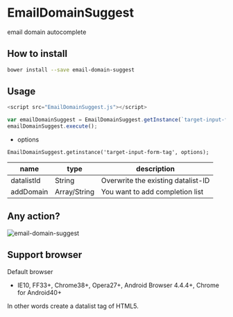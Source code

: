 # EmailDomainSuggest
email domain autocomplete

## How to install

```sh
bower install --save email-domain-suggest
```

## Usage

```js
<script src="EmailDomainSuggest.js"></script>

var emailDomainSuggest = EmailDomainSuggest.getInstance(`target-input-form-tag`);
emailDomainSuggest.execute();
```

- options

`EmailDomainSuggest.getinstance('target-input-form-tag', options);`

name       | type         | description
---------- | ------------ | -------
datalistId | String       | Overwrite the existing datalist-ID
addDomain  | Array/String | You want to add completion list

## Any action?
![email-domain-suggest](http://i.giphy.com/lXiRpZoyp25ZMIQNi.gif)

## Support browser

Default browser
- IE10, FF33+, Chrome38+, Opera27+, Android Browser 4.4.4+, Chrome for Android40+

In other words create a datalist tag of HTML5.

